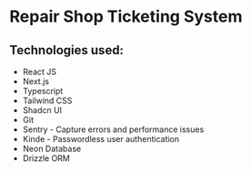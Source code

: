 # Repair Shop Ticketing System

## Technologies used:

- React JS
- Next.js
- Typescript
- Tailwind CSS
- Shadcn UI
- Git
- Sentry - Capture errors and performance issues
- Kinde - Passwordless user authentication
- Neon Database
- Drizzle ORM

